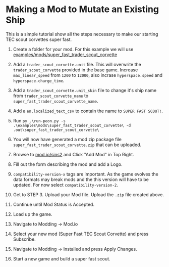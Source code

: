 # Making a Mod to Mutate an Existing Ship

This is a simple tutorial show all the steps necessary to make our starting TEC scout corvettes super fast.

1. Create a folder for your mod. For this example we will use [examples/mods/super_fast_trader_scout_corvette](../examples/mods/super_fast_trader_scout_corvette)

2. Add a `trader_scout_corvette.unit` file. This will overwrite the `trader_scout_corvette` provided in the base game. Increase `max_linear_speed` from `1200` to `12000`, also incrase `hyperspace.speed` and `hyperspace.charge_time`.

3. Add a `trader_scout_corvette.unit_skin` file to change it's ship name from `trader_scout_corvette_name` to `super_fast_trader_scout_corvette_name`.

4. Add a `en.localized_text_csv` to contain the name to `SUPER FAST SCOUT!`.

5. Run `py .\run-peon.py -s .\examples\mods\super_fast_trader_scout_corvette\ -d .out\super_fast_trader_scout_corvette\`

6. You will now have generated a mod zip package file `super_fast_trader_scout_corvette.zip` that can be uploaded.

7. Browse to [mod.io/sins2](https://mod.io/g/sins2) and Click "Add Mod" in Top Right.

8. Fill out the form describing the mod and add a Logo.

9. `compatibility-version-x` tags are important. As the game evolves the data formats may break mods and the this version will have to be updated. For now select `compatibility-version-2`.

10. Get to STEP 3. Upload your Mod file. Upload the `.zip` file created above.

11. Continue until Mod Status is Accepted.

12. Load up the game. 

13. Navigate to Modding -> Mod.io

14. Select your new mod (Super Fast TEC Scout Corvette) and press Subscribe.

15. Navigate to Modding -> Installed and press Apply Changes.

16. Start a new game and build a super fast scout.

